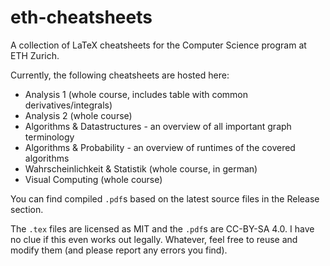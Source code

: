 # eth-cheatsheets

A collection of LaTeX cheatsheets for the Computer Science program at ETH Zurich. 

Currently, the following cheatsheets are hosted here:

- Analysis 1 (whole course, includes table with common derivatives/integrals)
- Analysis 2 (whole course)
- Algorithms & Datastructures - an overview of all important graph terminology
- Algorithms & Probability - an overview of runtimes of the covered algorithms
- Wahrscheinlichkeit & Statistik (whole course, in german)
- Visual Computing (whole course)

You can find compiled `.pdf`s based on the latest source files in the Release section.

The `.tex` files are licensed as MIT and the `.pdf`s are CC-BY-SA 4.0. I have no clue if this even works out legally. Whatever, feel free to reuse and modify them (and please report any errors you find).
